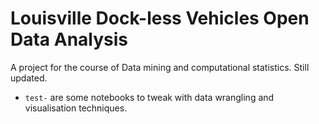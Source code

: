 # Louisville Dock-less Vehicles Open Data Analysis

A project for the course of Data mining and computational statistics. Still updated.

* `test-` are some notebooks to tweak with data wrangling and visualisation techniques.